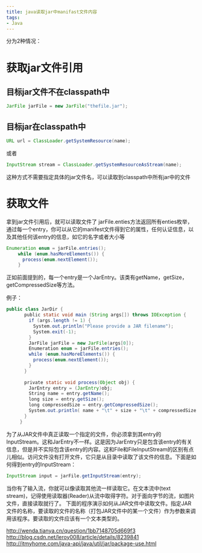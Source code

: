 ```yaml
---
title: java读取jar中manifast文件内容
tags:
- Java
---
```


分为2种情况：
# 获取jar文件引用
## 目标jar文件不在classpath中
``` java
JarFile jarFile = new JarFile("thefile.jar"); 
```
## 目标jar在classpath中
``` java
URL url = ClassLoader.getSystemResource(name); 
```
或者
``` java
InputStream stream = ClassLoader.getSystemResourceAsStream(name); 
```
这种方式不需要指定具体的jar文件名，可以读取到classpath中所有jar中的文件

# 获取文件
拿到jar文件引用后，就可以读取文件了
jarFile.enties方法返回所有enties枚举，通过每一个entry，你可以从它的manifest文件得到它的属性，任何认证信息，以及其他任何该entry的信息，如它的名字或者大小等
``` java
Enumeration enum = jarFile.entries(); 
　　 while (enum.hasMoreElements()) { 
　　　 process(enum.nextElement()); 
　　 } 
```
正如前面提到的，每一个entry是一个JarEntry。该类有getName，getSize，getCompressedSize等方法。 

例子：
``` java
public class JarDir { 
　　　　public static void main (String args[]) throws IOException { 
　　　　　if (args.length != 1) { 
　　　　　　System.out.println("Please provide a JAR filename"); 
　　　　　　System.exit(-1); 
　　　　　} 
　　　　　JarFile jarFile = new JarFile(args[0]); 
　　　　　Enumeration enum = jarFile.entries(); 
　　　　　while (enum.hasMoreElements()) { 
　　　　　　process(enum.nextElement()); 
　　　　　}
　　　　} 
　　
　　　　private static void process(Object obj) { 
　　　　　JarEntry entry = (JarEntry)obj; 
　　　　　String name = entry.getName(); 
　　　　　long size = entry.getSize(); 
　　　　　long compressedSize = entry.getCompressedSize(); 
　　　　　System.out.println( name + "\t" + size + "\t" + compressedSize); 
　　　　} 
　　　} 
```

为了从JAR文件中真正读取一个指定的文件，你必须拿到其entry的InputStream。这和JarEntry不一样。这是因为JarEntry只是包含该entry的有关信息，但是并不实际包含该entry的内容。这和File和FileInputStream的区别有点儿相似。访问文件没有打开文件，它只是从目录中读取了该文件的信息。下面是如何得到entry的InputStream： 
``` java
InputStream input = jarFile.getInputStream(entry); 
```

当你有了输入流，你就可以像读取其他流一样读取它。在文本流中(text stream)，记得使用读取器(Reader)从流中取得字符。对于面向字节的流，如图片文件，直接读取就行了。 
下面的程序演示如何从JAR文件中读取文件。指定JAR文件的名称，要读取的文件的名称（打包JAR文件中的某一个文件）作为参数来调用该程序。要读取的文件应该有一个文本类型的。 


http://wenda.tianya.cn/question/1bb7148705d669f3
http://blog.csdn.net/leroy008/article/details/8239841
http://itmyhome.com/java-api/java/util/jar/package-use.html
